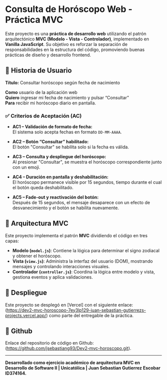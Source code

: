 # Consulta de Horóscopo Web - Práctica MVC

Este proyecto es una **práctica de desarrollo web** utilizando el patrón arquitectónico **MVC (Modelo - Vista - Controlador)**, implementado en **Vanilla JavaScript**. Su objetivo es reforzar la separación de responsabilidades en la estructura del código, promoviendo buenas prácticas de diseño y desarrollo frontend.

## 🌟 Historia de Usuario

**Título:** Consultar horóscopo según fecha de nacimiento

**Como** usuario de la aplicación web  
**Quiero** ingresar mi fecha de nacimiento y pulsar “Consultar”  
**Para** recibir mi horóscopo diario en pantalla.

### ✅ Criterios de Aceptación (AC)

- **AC1 – Validación de formato de fecha:**  
  El sistema solo acepta fechas en formato `DD-MM-AAAA`.

- **AC2 – Botón “Consultar” habilitado:**  
  El botón "Consultar" se habilita solo si la fecha es válida.

- **AC3 – Consulta y despliegue del horóscopo:**  
  Al presionar "Consultar", se muestra el horóscopo correspondiente junto con un emoji.

- **AC4 – Duración en pantalla y deshabilitación:**  
  El horóscopo permanece visible por 15 segundos, tiempo durante el cual el botón queda deshabilitado.

- **AC5 – Fade-out y reactivación del botón:**  
  Después de 15 segundos, el mensaje desaparece con un efecto de desvanecimiento y el botón se habilita nuevamente.

## 🧱 Arquitectura MVC

Este proyecto implementa el patrón **MVC** dividiendo el código en tres capas:

- **Modelo (`model.js`)**: Contiene la lógica para determinar el signo zodiacal y obtener el horóscopo.
- **Vista (`view.js`)**: Administra la interfaz del usuario (DOM), mostrando mensajes y controlando interacciones visuales.
- **Controlador (`controller.js`)**: Coordina la lógica entre modelo y vista, gestiona eventos y aplica validaciones.

## 🚀 Despliegue

Este proyecto se desplegó en [Vercel] con el siguiente enlace: (https://dev2-mvc-horoscopo-7ey3lp129-juan-sebastian-gutierrezs-projects.vercel.app/) como parte del entregable de la práctica. 

## 🚀 Github 

Enlace del repositorio de código en Github: (https://github.com/jsebastiang93/Dev2-mvc-horoscopo.git).

---

**Desarrollado como ejercicio académico de arquitectura MVC en Desarrollo de Software II | Unicatólica | Juan Sebastian Gutierrez Escobar ID374164.**
